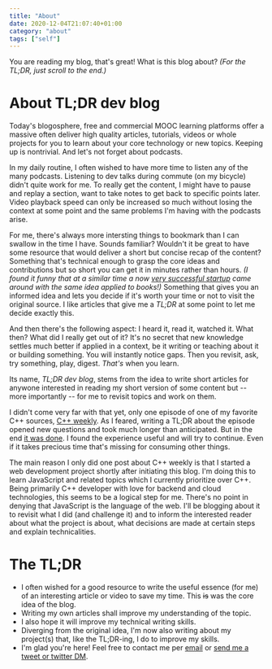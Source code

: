 ```yaml
---
title: "About"
date: 2020-12-04T21:07:40+01:00
category: "about"
tags: ["self"]
---
```


You are reading my blog, that's great! What is this blog about? *(For the TL;DR,
just scroll to the end.)*

# About TL;DR dev blog

Today's blogosphere, free and commercial MOOC learning platforms offer a massive
often deliver high quality articles, tutorials, videos or whole projects for you
to learn about your core technology or new topics. Keeping up is nontrivial. And
let's not forget about podcasts.

In my daily routine, I often wished to have more time to listen any of the many
podcasts. Listening to dev talks during commute (on my bicycle) didn't quite
work for me. To really get the content, I might have to pause and replay a
section, want to take notes to get back to specific points later. Video playback
speed can only be increased so much without losing the context at some point and
the same problems I'm having with the podcasts arise.

For me, there's always more intersting things to bookmark than I can swallow in
the time I have. Sounds familiar? Wouldn't it be great to have some resource
that would deliver a short but concise recap of the content? Something that's
technical enough to grasp the core ideas and contributions but so short you can
get it in minutes rather than hours. *(I found it funny that at a similar time a
now [very successful startup](https://www.blinkist.com/) came around with the same
idea applied to books!)* Something that gives you an informed idea and lets you
decide if it's worth your time or not to visit the original source. I like
articles that give me a *TL;DR* at some point to let me decide exactly this.

And then there's the following aspect: I heard it, read it, watched it. What
then? What did I really get out of it? It's no secret that new knowledge settles
much better if applied in a context, be it writing or teaching about it or
building something. You will instantly notice gaps. Then you revisit, ask, try
something, play, digest. *That's* when you learn.

Its name, *TL;DR dev blog*, stems from the idea to write short articles for
anywone interested in reading my short version of some content but -- more
importantly -- for me to revisit topics and work on them.

I didn't come very far with that yet, only one episode of one of my favorite C++
sources, [C++
weekly](https://www.youtube.com/playlist?list=PLs3KjaCtOwSZ2tbuV1hx8Xz-rFZTan2J1).
As I feared, writing a TL;DR about the episode opened new questions and took
much longer than anticipated. But in the end [it was
done](../posts/cppweekly-ep154-reduce-code-bloat). I found the experience useful
and will try to continue. Even if it takes precious time that's missing for
consuming other things.

The main reason I only did one post about C++ weekly is that I started a web
development project shortly after initiating this blog. I'm doing this to learn
JavaScript and related topics which I currently prioritize over C++. Being
primarily C++ developer with love for backend and cloud technologies, this seems
to be a logical step for me. There's no point in denying that JavaScript is the
language of the web. I'll be blogging about it to revisit what I did (and
challenge it) and to inform the interested reader about what the project is
about, what decisions are made at certain steps and explain technicalities.

# The TL;DR

- I often wished for a good resource to write the useful essence (for me) of an
  interesting article or video to save my time. This ~~is~~ was the core idea of
  the blog.
- Writing my own articles shall improve my understanding of the topic.
- I also hope it will improve my technical writing skills.
- Diverging from the original idea, I'm now also writing about my project(s)
  that, like the TL;DR-ing, I do to improve my skills.
- I'm glad you're here! Feel free to contact me per
  [email](mailto:sebkraemer@posteo.org) or [send me a tweet or twitter
  DM](https://twitter.com/seb_kraemer).
